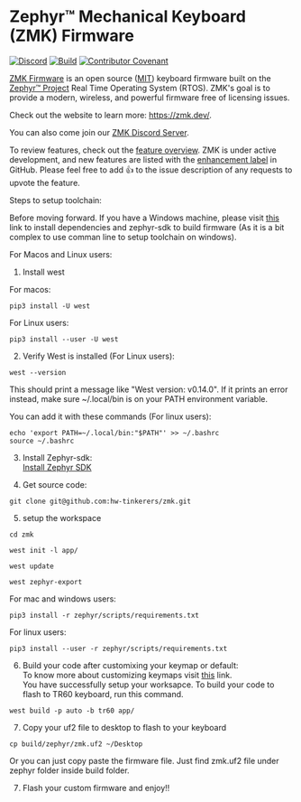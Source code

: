 # Zephyr™ Mechanical Keyboard (ZMK) Firmware

[![Discord](https://img.shields.io/discord/719497620560543766)](https://zmk.dev/community/discord/invite)
[![Build](https://github.com/zmkfirmware/zmk/workflows/Build/badge.svg)](https://github.com/zmkfirmware/zmk/actions)
[![Contributor Covenant](https://img.shields.io/badge/Contributor%20Covenant-v2.0%20adopted-ff69b4.svg)](CODE_OF_CONDUCT.md)

[ZMK Firmware](https://zmk.dev/) is an open source ([MIT](LICENSE)) keyboard firmware built on the [Zephyr™ Project](https://www.zephyrproject.org/) Real Time Operating System (RTOS). ZMK's goal is to provide a modern, wireless, and powerful firmware free of licensing issues.

Check out the website to learn more: https://zmk.dev/.

You can also come join our [ZMK Discord Server](https://zmk.dev/community/discord/invite).

To review features, check out the [feature overview](https://zmk.dev/docs/). ZMK is under active development, and new features are listed with the [enhancement label](https://github.com/zmkfirmware/zmk/issues?q=is%3Aissue+is%3Aopen+label%3Aenhancement) in GitHub. Please feel free to add 👍 to the issue description of any requests to upvote the feature. <br>

Steps to setup toolchain:

Before moving forward. If you have a Windows machine, please visit [this](https://www.youtube.com/watch?v=9gc0QM4smeY) link to install dependencies and zephyr-sdk to build firmware (As it is a bit complex to use comman line to setup toolchain on windows). <br>

For Macos and Linux users:<br>

1. Install west

For macos:

```
pip3 install -U west
```

For Linux users:

```
pip3 install --user -U west
```

2. Verify West is installed (For Linux users):

```
west --version
```

This should print a message like "West version: v0.14.0". If it prints an error instead, make sure ~/.local/bin is on your PATH environment variable.

You can add it with these commands (For linux users):

```
echo 'export PATH=~/.local/bin:"$PATH"' >> ~/.bashrc
source ~/.bashrc
```

3. Install Zephyr-sdk:<br>
   [Install Zephyr SDK](https://docs.zephyrproject.org/3.2.0/develop/getting_started/index.html#install-zephyr-sdk) <br>

4. Get source code:

```
git clone git@github.com:hw-tinkerers/zmk.git
```

5. setup the workspace

```
cd zmk
```

```
west init -l app/
```

```
west update
```

```
west zephyr-export
```

For mac and windows users:

```
pip3 install -r zephyr/scripts/requirements.txt
```

For linux users:

```
pip3 install --user -r zephyr/scripts/requirements.txt
```

6. Build your code after customixing your keymap or default:<br>
   To know more about customizing keymaps visit [this](https://github.com/hw-tinkerers/tr60-zmk-config) link. <br>
   You have successfully setup your worksapce.
   To build your code to flash to TR60 keyboard, run this command.

```
west build -p auto -b tr60 app/
```

7. Copy your uf2 file to desktop to flash to your keyboard

```
cp build/zephyr/zmk.uf2 ~/Desktop
```

Or you can just copy paste the firmware file. Just find zmk.uf2 file under zephyr folder inside build folder.<br>

7. Flash your custom firmware and enjoy!!
